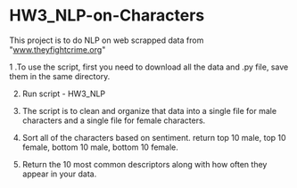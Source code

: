 # HW3_NLP-on-Characters

This project is to do NLP on web scrapped data from "www.theyfightcrime.org"

1 .To use the script, first you need to download all the data and .py file, save them in the same directory.

2. Run script - HW3_NLP 

3. The script is to clean and organize that data into a single file for male characters and a single file for female characters.

4. Sort all of the characters based on sentiment. return top 10 male, top 10 female, bottom 10 male, bottom 10 female.

4. Return the 10 most common descriptors along with how often they appear in your data.
